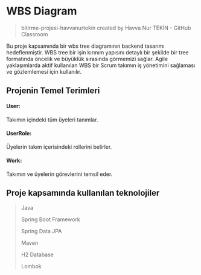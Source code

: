 # WBS Diagram
>bitirme-projesi-havvanurtekin created by Havva Nur TEKİN - GitHub Classroom
>
Bu proje kapsamında bir wbs tree diagramının backend tasarımı hedeflenmiştir. 
WBS tree bir işin kırınım yapısını detaylı bir şekilde bir tree formatında öncelik
ve büyüklük sırasında görmemizi sağlar. Agile yaklaşımlarda aktif kullanılan WBS
bir Scrum takımın iş yönetimini sağlaması ve gözlemlemesi için kullanılır.

## Projenin Temel Terimleri
#### User:
Takımın içindeki tüm üyeleri tanımlar.

#### UserRole: 
Üyelerin takım içerisindeki rollerini belirler.

#### Work:
Takımın ve üyelerin görevlerini temsil eder.

## Proje kapsamında kullanılan teknolojiler 
> Java
> 
> Spring Boot Framework
> 
> Spring Data JPA
> 
> Maven
> 
> H2 Database
> 
> Lombok


